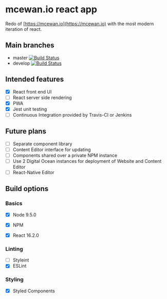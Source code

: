 # mcewan.io react app

Redo of [https://mcewan.io](https://mcewan.io) with the most modern iteration of react.

## Main branches

- master [![Build Status](https://travis-ci.org/jamesmcewan/mce-react.svg?branch=master)](https://travis-ci.org/jamesmcewan/mce-react)
- develop [![Build Status](https://travis-ci.org/jamesmcewan/mce-react.svg?branch=develop)](https://travis-ci.org/jamesmcewan/mce-react)

## Intended features

- [X] React front end UI
- [ ] React server side rendering
- [X] PWA
- [X] Jest unit testing
- [ ] Continuous Integration provided by Travis-CI or Jenkins

## Future plans

- [ ] Separate component library
- [ ] Content Editor interface for updating
- [ ] Components shared over a private NPM instance
- [ ] Use 2 Digital Ocean instances for deployment of Website and Content Editor
- [ ] React-Native Editor

## Build options

### Basics

- [X] Node 9.5.0
- [X] NPM
- [X] React 16.2.0


### Linting

- [ ] Styleint
- [X] ESLint

### Styling

- [X] Styled Components
